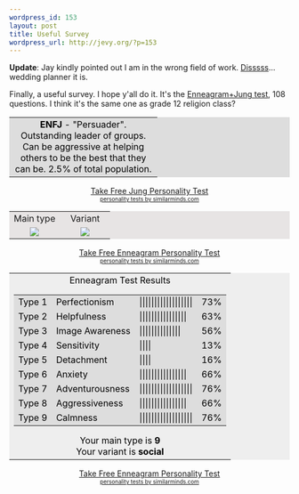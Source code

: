 ```yaml
--- 
wordpress_id: 153
layout: post
title: Useful Survey
wordpress_url: http://jevy.org/?p=153
---
```

<strong>Update</strong>: Jay kindly pointed out I am in the wrong field of work.  <a href="http://similarminds.com/jung/enfj.html">Disssss</a>... wedding planner it is.

Finally, a useful survey.  I hope y'all do it.  It's the <a href="http://similarminds.com/embj.html">Enneagram+Jung test</a>, 108 questions.  I think it's the same one as grade 12 religion class?

<div align="center"> <table border="0" cellpadding="0" cellspacing="0" bgcolor="#dddddd"> <tr> <td width="250"> <div align="center"> <font color="black"><b>ENFJ</b> -  "Persuader". Outstanding leader of groups. Can be aggressive at helping others to be the best that they can be. 2.5% of total population.</font></div> </td> </tr> </table> <a href="http://similarminds.com/embti.html">Take Free Jung Personality Test</a><br /><font size="1"><a href="http://similarminds.com">personality tests by similarminds.com</a></font></div>
<div align="center"><!-- 2.59 / 5.45 --><table border="0" cellpadding="0" cellspacing="2" width="240"bgcolor="#e7e4e4"><tr> <td width="50%"><div align="center"> Main type</div> </td><td><div align="center">Variant</div></td> </tr><tr><td width="50%"><div align="center"><img src="http://images.similarminds.com/9.gif" border="0"></div> </td><td><div align="center"><img src="http://images.similarminds.com/sosxsp.gif" border="0"></div> </td></tr></table><a href="http://www.similarminds.com/embti.html">Take Free Enneagram Personality Test</a><br /><font size="1"><a href="http://similarminds.com">personality tests by similarminds.com</a></font></div>
<div align="center"> <table style="color: black; background: #eeeeee"border="0" cellpadding="0" cellspacing="2"> <tr> <td bgcolor="#eeeeee"> <div align="center"> Enneagram Test Results <table style="color: black; background: #dddddd" border="0" cellpadding="0" cellspacing="4" bgcolor="#dddddd"> <tr> <td>Type 1 </td> <td>Perfectionism</td> <td width="50"> ||||||||||||||||||</td> <td width="30"> 73% </td> </tr> <tr> <td>Type 2</td> <td> Helpfulness</td> <td width="50">||||||||||||||||</td> <td width="30"> 63% </td> </tr> <tr> <td> Type 3</td> <td> Image Awareness</td> <td width="50"> ||||||||||||||</td> <td width="30"> 56% </td> </tr> <tr> <td>Type 4</td> <td>Sensitivity</td> <td width="50"> ||||</td> <td width="30"> 13% </td> </tr> <tr> <td> Type 5</td> <td> Detachment</td> <td width="50"> ||||</td> <td width="30"> 16% </td> </tr> <tr> <td>Type 6</td> <td>Anxiety</td> <td width="50"> ||||||||||||||||</td> <td width="30"> 66% </td> </tr> <tr> <td> Type 7</td> <td> Adventurousness</td> <td width="50"> ||||||||||||||||||</td> <td width="30"> 76% </td> </tr> <tr> <td> Type 8</td> <td>Aggressiveness</td> <td width="50"> ||||||||||||||||</td> <td width="30"> 66% </td> </tr> <tr> <td> Type 9</td> <td>Calmness</td> <td width="50">||||||||||||||||||</td> <td width="30"> 76% </td> </tr> </table> Your main type is <b> 9</b> <br /> Your variant is <b> social</b> </div> </td> </tr> </table> <a href="http://www.similarminds.com/embti.html">Take Free Enneagram Personality Test</a><br /><font size="1"><a href="http://similarminds.com">personality tests by similarminds.com</a></font></div>
